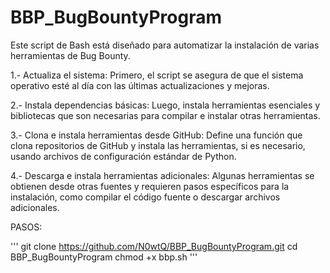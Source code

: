 # BBP_BugBountyProgram

Este script de Bash está diseñado para automatizar la instalación de varias herramientas de Bug Bounty. 

1.- Actualiza el sistema: Primero, el script se asegura de que el sistema operativo esté al día con las últimas actualizaciones y mejoras.

2.- Instala dependencias básicas: Luego, instala herramientas esenciales y bibliotecas que son necesarias para compilar e instalar otras herramientas.

3.- Clona e instala herramientas desde GitHub: Define una función que clona repositorios de GitHub y instala las herramientas, si es necesario, usando archivos de configuración estándar de Python.

4.- Descarga e instala herramientas adicionales: Algunas herramientas se obtienen desde otras fuentes y requieren pasos específicos para la instalación, como compilar el código fuente o descargar archivos adicionales.

PASOS:

'''
git clone https://github.com/N0wtQ/BBP_BugBountyProgram.git
cd BBP_BugBountyProgram
chmod +x bbp.sh
'''
